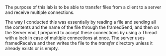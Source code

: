 The purpose of this lab is to be able to transfer files from a client to a server and receive multiple connections.

The way I conducted this was essentially by reading a file and sending all the contents and the name of the file through the framedSend, and then on the Server end, I prepared to accept these connections by using a Thread with a lock in case of multiple connections at once. The server uses framedReceive and then writes the file to the *transfer* directory unless it already exists or is empty.